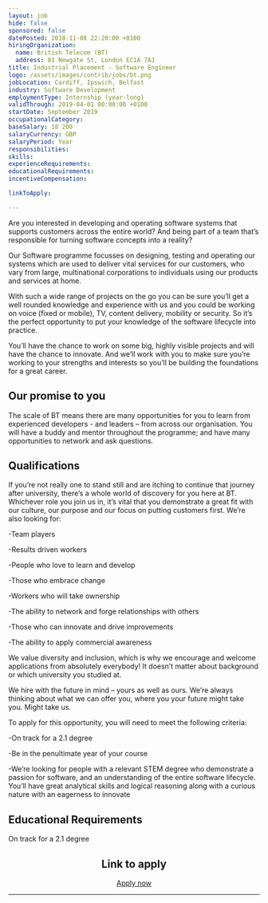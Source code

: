 ```yaml
---
layout: job
hide: false
sponsored: false
datePosted: 2018-11-08 22:20:00 +0100
hiringOrganization:
  name: British Telecom (BT)
  address: 81 Newgate St, London EC1A 7AJ
title: Industrial Placement - Software Engineer
logo: /assets/images/contrib/jobs/bt.png
jobLocation: Cardiff, Ipswich, Belfast
industry: Software Development
employmentType: Internship (year-long)
validThrough: 2019-04-01 00:00:00 +0100
startDate: September 2019
occupationalCategory:
baseSalary: 18 200
salaryCurrency: GBP
salaryPeriod: Year
responsibilities:
skills:
experienceRequirements:
educationalRequirements:
incentiveCompensation:

linkToApply:

---
```


Are you interested in developing and operating software systems that supports customers across the entire world? And being part of a team that’s responsible for turning software concepts into a reality?

Our Software programme focusses on designing, testing and operating our systems which are used to deliver vital services for our customers, who vary from large, multinational corporations to individuals using our products and services at home.

With such a wide range of projects on the go you can be sure you’ll get a well rounded knowledge and experience with us and you could be working on voice (fixed or mobile), TV, content delivery, mobility or security. So it’s the perfect opportunity to put your knowledge of the software lifecycle into practice.

You’ll have the chance to work on some big, highly visible projects and will have the chance to innovate. And we’ll work with you to make sure you’re working to your strengths and interests so you’ll be building the foundations for a great career.

## Our promise to you

The scale of BT means there are many opportunities for you to learn from experienced developers - and leaders – from across our organisation. You will have a buddy and mentor throughout the programme; and have many opportunities to network and ask questions.

## Qualifications

If you’re not really one to stand still and are itching to continue that journey after university, there’s a whole world of discovery for you here at BT. Whichever role you join us in, it’s vital that you demonstrate a great fit with our culture, our purpose and our focus on putting customers first. We’re also looking for:

-Team players

-Results driven workers

-People who love to learn and develop

-Those who embrace change

-Workers who will take ownership

-The ability to network and forge relationships with others

-Those who can innovate and drive improvements

-The ability to apply commercial awareness

We value diversity and inclusion, which is why we encourage and welcome applications from absolutely everybody! It doesn’t matter about background or which university you studied at.

We hire with the future in mind – yours as well as ours. We’re always thinking about what we can offer you, where you your future might take you. Might take us.

To apply for this opportunity, you will need to meet the following criteria:

-On track for a 2.1 degree

-Be in the penultimate year of your course

-We’re looking for people with a relevant STEM degree who demonstrate a passion for software, and an understanding of the entire software lifecycle. You’ll have great analytical skills and logical reasoning along with a curious nature with an eagerness to innovate

## Educational Requirements
On track for a 2.1 degree

<div class="to-apply" style="text-align: center">
  <h2>Link to apply</h2>
  <a class="btn btn--dark" style="margin: 20px" href="https://www.btplc.com/Careercentre/earlycareers/graduates/findajob/index.htm?search=software">
      Apply now
  </a>
</div>

---
